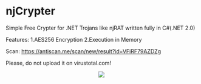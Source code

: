 # njCrypter
Simple Free Crypter for .NET Trojans like njRAT written fully in C#(.NET 2.0) 

Features: 
1.AES256 Encryption 
2.Execution in Memory

Scan: https://antiscan.me/scan/new/result?id=VFiRF79AZDZg

Please, do not upload it on virustotal.com!


<p align="center">
<img src="https://s18.directupload.net/images/210312/ey7ul5kl.png" ><br>
